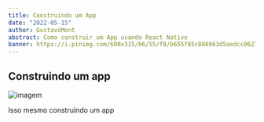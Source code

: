 ```yaml
---
title: Construindo um App
date: "2022-05-15"
author: GustavoMont
abstract: Como construir um App usando React Native
banner: https://i.pinimg.com/600x315/b6/55/f8/b655f85c886963d5aedcc062748cfaaf.jpg
---
```


## Construindo um app

![imagem](https://i.pinimg.com/600x315/b6/55/f8/b655f85c886963d5aedcc062748cfaaf.jpg)

Isso mesmo construindo um app
